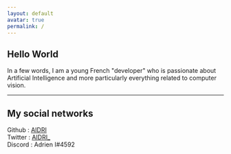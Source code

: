 ```yaml
---
layout: default
avatar: true
permalink: /
---
```

## Hello World
In a few words, I am a young French "developer" who is passionate about Artificial Intelligence and more particularly everything related to computer vision.

---

## My social networks
Github : <a href="https://github.com/AIDRI" target="_blank">AIDRI</a>  
Twitter : <a href="https://twitter.com/AIDRI_" target="_blank">AIDRI_</a>  
Discord : Adrien I#4592  
